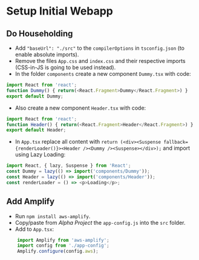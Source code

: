 # Setup Initial Webapp

## Do Householding

- Add `"baseUrl": "./src"` to the `compilerOptions` in `tsconfig.json` (to enable absolute imports).
- Remove the files `App.css` and `index.css` and their respective imports (CSS-in-JS is going to be used instead).
- In the folder `components` create a new component `Dummy.tsx` with code:
```javascript
import React from 'react';
function Dummy() { return(<React.Fragment>Dummy</React.Fragment>) }
export default Dummy;
```
- Also create a new component `Header.tsx` with code:
```javascript
import React from 'react';
function Header() { return(<React.Fragment>Header</React.Fragment>) }
export default Header;
```
- In `App.tsx` replace all content with `return (<div><Suspense fallback={renderLoader()}><Header /><Dummy /><Suspense></div>);` and import using Lazy Loading:
```javascript
import React, { lazy, Suspense } from 'React';
const Dummy = lazy(() => import('components/Dummy'));
const Header = lazy(() => import('components/Header'));
const renderLoader = () => <p>Loading</p>;
```

## Add Amplify
- Run `npm install aws-amplify`.
- Copy/paste from *Alpha Project* the `app-config.js` into the `src` folder.
- Add to `App.tsx`:
```javascript
    import Amplify from 'aws-amplify';
    import config from './app-config';
    Amplify.configure(config.aws);
```
